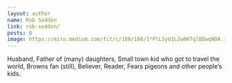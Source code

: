 ```yaml
---
layout: author
name: Rob Seddon
link: rob-seddon/
posts: 0
image: https://miro.medium.com/fit/c/160/160/1*PlLSyU1L2w0KTqlBDwqNDA.jpeg
---
```


Husband, Father of (many) daughters, Small town kid who got to travel the world, Browns fan (still), Believer, Reader, Fears pigeons and other people’s kids.

